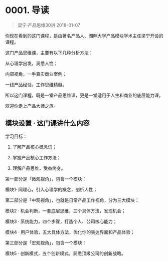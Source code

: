 # 0001. 导读
> 梁宁·产品思维30讲
2018-01-07

你现在看到的这门课程，是由著名产品人、湖畔大学产品模块学术主任梁宁开设的课程。

这门产品思维课，主要有以下几种分析方法：

从心理学出发，洞悉人性；

内部视角，一手真实商业案例；

一线产品经验，工作思维精髓。

所以这门课程，既是一堂产品思维课，更是一堂适用于人生和商业的底层能力课。

欢迎你走上产品大师之旅。

## 模块设置 · 这门课讲什么内容

学习目标：

1. 了解产品核心概念词；

2. 掌握产品核心工作方法；

3. 理解产品思维，受益终身。

第一部分是「微观视角」，包含一个模块：

模块1· 同理心，引入心理学的概念，剖析人性；

第二部分是「中观视角」，也就是日常产品工作视角，分为三大模块：

模块2 · 机会判断，一套底层思维，三个具体方法，发现机会；

模块3 · 系统能力，四个步骤，打造个人、公司核心能力；

模块4 · 用户体验，五大具体方法，优化你的表达界面和产品体验；

第三部分是「宏观视角」，包含一个模块：

模块5 · 创新模式，五个创新模式，洞悉顶级公司的创新战略。
